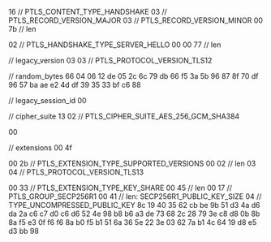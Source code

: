 16 // PTLS_CONTENT_TYPE_HANDSHAKE
03 // PTLS_RECORD_VERSION_MAJOR
03 // PTLS_RECORD_VERSION_MINOR
00 7b // len

02 // PTLS_HANDSHAKE_TYPE_SERVER_HELLO
00 00 77 // len

// legacy_version
03 03 // PTLS_PROTOCOL_VERSION_TLS12

// random_bytes
66 04 06 12 de 05 2c 6c 79 db
66 f5 3a 5b 96 87 8f 70 df 96
57 ba ae e2 4d df 39 35 33 bf
c6 88

// legacy_session_id
00

// cipher_suite
13 02 // PTLS_CIPHER_SUITE_AES_256_GCM_SHA384

00

// extensions
00 4f

00 2b // PTLS_EXTENSION_TYPE_SUPPORTED_VERSIONS
00 02 // len
03 04 // PTLS_PROTOCOL_VERSION_TLS13

00 33 // PTLS_EXTENSION_TYPE_KEY_SHARE
00 45 // len
00 17 // PTLS_GROUP_SECP256R1
00 41 // len: SECP256R1_PUBLIC_KEY_SIZE
04 // TYPE_UNCOMPRESSED_PUBLIC_KEY
8c 19 40 35 62 cb be 9b 51 d3
4a d6 da 2a c6 c7 d0 c6 d6 52
4e 98 b8 b6 a3 de 73 68 2c 28
79 3e c8 d8 0b 8b 8a f5 e3 0f
f6 f6 8a b0 f5 b1 51 6a 36 5e
22 3e 03 62 7a b1 4c 64 19 d8
e5 d3 bb 98